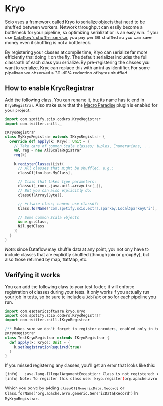 # Kryo

Scio uses a framework called [Kryo](https://github.com/EsotericSoftware/kryo) to serialize objects that need to be shuffled between workers. Network throughput can easily become a bottleneck for your pipeline, so optimizing serialization is an easy win. If you use [Dataflow's shuffler service](https://cloud.google.com/blog/big-data/2017/06/introducing-cloud-dataflow-shuffle-for-up-to-5x-performance-improvement-in-data-analytic-pipelines), you pay per GB shuffled so you can save money even if shuffling is not a bottleneck.

By registering your classes at compile time, Kryo can serialize far more efficiently that doing it on the fly. The default serializer includes the full classpath of each class you serialize. By pre-registering the classes you want to serialize, Kryo can replace this with an int as identifier. For some pipelines we observed a 30-40% reduction of bytes shuffled.

## How to enable KryoRegistrar
Add the following class. You can rename it, but its name has to end in `KryoRegistrar`. Also make sure that the [Macro Paradise](https://docs.scala-lang.org/overviews/macros/paradise.html) plugin is enabled for your project.

```scala
import com.spotify.scio.coders.KryoRegistrar
import com.twitter.chill._

@KryoRegistrar
class MyKryoRegistrar extends IKryoRegistrar {
  override def apply(k: Kryo): Unit = {
    // Take care of common Scala classes; tuples, Enumerations, ...
    val reg = new AllScalaRegistrar
    reg(k)

    k.registerClasses(List(
      // All classes that might be shuffled, e.g.:
      classOf[foo.bar.MyClass],

      // Class that takes type parameters:
      classOf[_root_.java.util.ArrayList[_]],
      // But you can also explicitly do:
      classOf[Array[Byte]],

      // Private class; cannot use classOf:
      Class.forName("com.spotify.scio.extra.sparkey.LocalSparkeyUri"),

      // Some common Scala objects
      None.getClass,
      Nil.getClass
    ))
  }
}
````

_Note:_ since Dataflow may shuffle data at any point, you not only have to include classes that are explicitly shuffled (through join or groupBy), but also those returned by map, flatMap, etc.

## Verifying it works
You can add the following class to your test folder; it will enforce registration of classes during your tests. It only works if you actually run your job in tests, so be sure to include a `JobTest` or so for each pipeline you run.

````scala
import com.esotericsoftware.kryo.Kryo
import com.spotify.scio.coders.KryoRegistrar
import com.twitter.chill.IKryoRegistrar

/** Makes sure we don't forget to register encoders, enabled only in tests not to crash production. */
@KryoRegistrar
class TestKryoRegistrar extends IKryoRegistrar {
  def apply(k: Kryo): Unit = {
    k.setRegistrationRequired(true)
  }
}
````

If you missed registering any classes, you'll get an error that looks like this:

```bash
[info]   java.lang.IllegalArgumentException: Class is not registered: org.apache.avro.generic.GenericData$Record
[info] Note: To register this class use: kryo.register(org.apache.avro.generic.GenericData$Record.class);
```
Which you solve by adding `classOf[GenericData.Record]` or `Class.forName("org.apache.avro.generic.GenericData$Record")` in `MyKryoRegistrar`.
